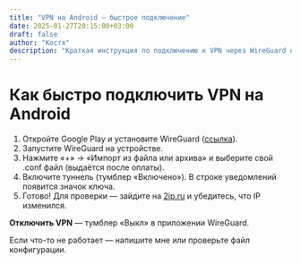 ```yaml
---
title: "VPN на Android — быстрое подключение"
date: 2025-01-27T20:15:00+03:00
draft: false
author: "Костя"
description: "Краткая инструкция по подключению к VPN через WireGuard на Android."
---
```


# Как быстро подключить VPN на Android

1. Откройте Google Play и установите WireGuard ([ссылка](https://play.google.com/store/apps/details?id=com.wireguard.android)).
2. Запустите WireGuard на устройстве.
3. Нажмите «+» → «Импорт из файла или архива» и выберите свой .conf файл (выдаётся после оплаты).
4. Включите туннель (тумблер «Включено»). В строке уведомлений появится значок ключа.
5. Готово! Для проверки — зайдите на [2ip.ru](https://2ip.ru/) и убедитесь, что IP изменился.

**Отключить VPN** — тумблер «Выкл» в приложении WireGuard.

Если что-то не работает — напишите мне или проверьте файл конфигурации.